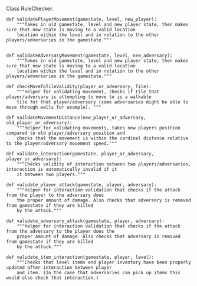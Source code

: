 Class RuleChecker:
    
    def validatePlayerMovement(gamestate, level, new_player):
        """Takes in old gamestate, level and new player state, then makes sure that new state is moving to a valid location
        location within the level and in relation to the other players/adversaries in the gamestate."""
        
       
    def validateAdversaryMovement(gamestate, level, new_adversary):
        """Takes in old gamestate, level and new player state, then makes sure that new state is moving to a valid location
        location within the level and in relation to the other players/adversaries in the gamestate."""
    
    def checkMoveToTileValidity(player_or_adversary, Tile):
        """Helper for validating movement, checks if tile that player/adversary is attempting to move to is a walkable 
        tile for that player/adversary (some adversaries might be able to move through walls for example). """
    
    def vaildateMovementDistance(new_player_or_adversary, old_player_or_adversary):
        """Helper for validating movements, takes new players position compared to old player/adversary position and 
        checks that the movement is within the cardinal distance relative to the player/adversary movement speed."""
        
    def validate_interaction(gamestate, player_or_adversary, player_or_adversary):
        """Checks validity of interaction between two players/adversaries, interaction is automatically invalid if it
        it between two players."""
    
    def validate_player_attack(gamestate, player, adversary):
        """Helper for interaction validation that checks if the attack from the player to the adversary does 
        the proper amount of damage. Also checks that adversary is removed from gamestate if they are killed 
        by the attack."""
        
    def validate_adversary_attack(gamestate, player, adversary):
        """helper for interaction validation that checks if the attack from the adversary to the player does the 
        proper amount of damage. Also checks that adversary is removed from gamestate if they are killed 
        by the attack."""
     
    def validate_item_interaction(gamestate, player, level):
        """Checks that level items and player inventory have been properly updated after interaction between player 
        and item. (In the case that adversaries can pick up items this would also check that interaction.)